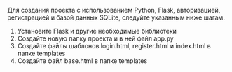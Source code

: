 Для создания проекта с использованием Python, Flask, авторизацией, регистрацией и базой данных SQLite, следуйте указанным ниже шагам.

1. Установите Flask и другие необходимые библиотеки
2. Создайте новую папку проекта и в ней файл app.py
3. Создайте файлы шаблонов login.html, register.html и index.html в папке templates
4. Создайте файл base.html в папке templates
